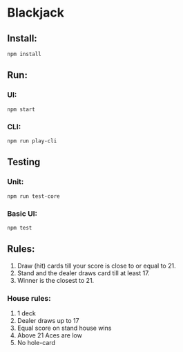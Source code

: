 # Blackjack
## Install:
`npm install`

## Run:
### UI:
`npm start`

### CLI:
`npm run play-cli`

## Testing
### Unit:
`npm run test-core`

### Basic UI:
`npm test`
## Rules:
1. Draw (hit) cards till your score is close to or equal to 21.
2. Stand and the dealer draws card till at least 17.
3. Winner is the closest to 21.

### House rules:
1. 1 deck
2. Dealer draws up to 17
3. Equal score on stand house wins
4. Above 21 Aces are low
5. No hole-card